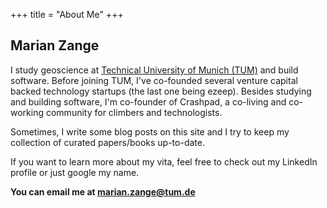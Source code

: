 +++
title = "About Me"
+++

## Marian Zange

I study geoscience at <a href="http://www.tum.edu">Technical University of Munich (TUM)</a> and build software. 
Before joining TUM, I've co-founded several venture capital backed technology startups (the last one being ezeep). 
Besides studying and building software, I'm co-founder of Crashpad, a co-living and co-working community for climbers and technologists.

Sometimes, I write some blog posts on this site and I try to keep my collection of curated papers/books up-to-date.

If you want to learn more about my vita, feel free to check out my LinkedIn profile or just google my name.

<b>You can email me at <a href="mailto:marian.zange@tum.de"><b>marian.zange@tum.de</b></a></b>